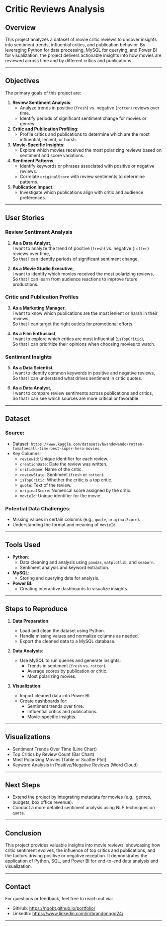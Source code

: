 # **Critic Reviews Analysis**

## **Overview**
This project analyzes a dataset of movie critic reviews to uncover insights into sentiment trends, influential critics, and publication behavior. By leveraging Python for data processing, MySQL for querying, and Power BI for visualization, the project delivers actionable insights into how movies are reviewed across time and by different critics and publications.

---

## **Objectives**
The primary goals of this project are:
1. **Review Sentiment Analysis**:
   - Analyze trends in positive (`fresh`) vs. negative (`rotten`) reviews over time.
   - Identify periods of significant sentiment change for movies or genres.
2. **Critic and Publication Profiling**:
   - Profile critics and publications to determine which are the most influential, lenient, or harsh.
3. **Movie-Specific Insights**:
   - Explore which movies received the most polarizing reviews based on sentiment and score variations.
4. **Sentiment Patterns**:
   - Identify keywords or phrases associated with positive or negative reviews.
   - Correlate `originalScore` with review sentiments to determine patterns.
5. **Publication Impact**:
   - Investigate which publications align with critic and audience preferences.

---

## **User Stories**
### **Review Sentiment Analysis**
1. **As a Data Analyst**,  
   I want to analyze the trend of positive (`fresh`) vs. negative (`rotten`) reviews over time,  
   So that I can identify periods of significant sentiment change.

2. **As a Movie Studio Executive**,  
   I want to identify which movies received the most polarizing reviews,  
   So that I can learn from audience reactions to improve future productions.

### **Critic and Publication Profiles**
3. **As a Marketing Manager**,  
   I want to know which publications are the most lenient or harsh in their reviews,  
   So that I can target the right outlets for promotional efforts.

4. **As a Film Enthusiast**,  
   I want to explore which critics are most influential (`isTopCritic`),  
   So that I can prioritize their opinions when choosing movies to watch.

### **Sentiment Insights**
5. **As a Data Scientist**,  
   I want to identify common keywords in positive and negative reviews,  
   So that I can understand what drives sentiment in critic quotes.

6. **As a Data Analyst**,  
   I want to compare review sentiments across publications and critics,  
   So that I can see which sources are more critical or favorable.

---

## **Dataset**
### **Source**:
- Dataset: `https://www.kaggle.com/datasets/bwandowando/rotten-tomatoesall-time-best-super-hero-movies`
- Key Columns:
  - `reviewId`: Unique identifier for each review.
  - `creationDate`: Date the review was written.
  - `criticName`: Name of the critic.
  - `reviewState`: Sentiment (`fresh` or `rotten`).
  - `isTopCritic`: Whether the critic is a top critic.
  - `quote`: Text of the review.
  - `originalScore`: Numerical score assigned by the critic.
  - `movieId`: Unique identifier for the movie.

### **Potential Data Challenges**:
- Missing values in certain columns (e.g., `quote`, `originalScore`).
- Understanding the format and meaning of `movieId`.

---

## **Tools Used**
- **Python**:
  - Data cleaning and analysis using `pandas`, `matplotlib`, and `seaborn`.
  - Sentiment analysis and keyword extraction.
- **MySQL**:
  - Storing and querying data for analysis.
- **Power BI**:
  - Creating interactive dashboards to visualize insights.

---

## **Steps to Reproduce**
1. **Data Preparation**:
   - Load and clean the dataset using Python.
   - Handle missing values and normalize columns as needed.
   - Export the cleaned data to a MySQL database.

2. **Data Analysis**:
   - Use MySQL to run queries and generate insights:
     - Trends in sentiment (`fresh` vs. `rotten`).
     - Average scores by publication or critic.
     - Most polarizing movies.

3. **Visualization**:
   - Import cleaned data into Power BI.
   - Create dashboards for:
     - Sentiment trends over time.
     - Influential critics and publications.
     - Movie-specific insights.

---

## **Visualizations**
- Sentiment Trends Over Time (Line Chart)
- Top Critics by Review Count (Bar Chart)
- Most Polarizing Movies (Table or Scatter Plot)
- Keyword Analysis in Positive/Negative Reviews (Word Cloud)

---

## **Next Steps**
- Extend the project by integrating metadata for movies (e.g., genres, budgets, box office revenue).
- Conduct a more detailed sentiment analysis using NLP techniques on `quote`.

---

## **Conclusion**
This project provides valuable insights into movie reviews, showcasing how critic sentiment evolves, the influence of top critics and publications, and the factors driving positive or negative reception. It demonstrates the application of Python, SQL, and Power BI for end-to-end data analysis and visualization.

---

## **Contact**
For questions or feedback, feel free to reach out via:
- GitHub: https://ngobt.github.io/portfolio/
- LinkedIn: https://www.linkedin.com/in/brandonngo24/

---
